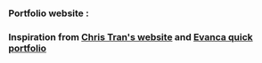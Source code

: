 ### Portfolio website : 

### Inspiration from [Chris Tran's website](https://github.com/chriskhanhtran/minimal-portfolio) and [Evanca quick portfolio](https://github.com/evanca/quick-portfolio) 
